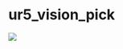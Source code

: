 # ur5_vision_pick

![](https://portgasray.github.io/project/robot-grasp/featured_hue20720df3ff6099eca58a7f5f9fa450e_1614900_720x0_resize_q90_lanczos.jpg)
